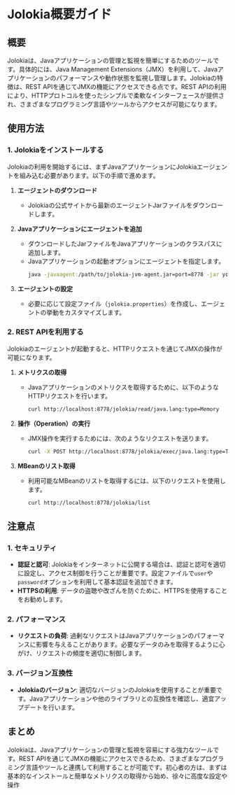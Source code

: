 # Jolokia概要ガイド

## 概要

Jolokiaは、Javaアプリケーションの管理と監視を簡単にするためのツールです。具体的には、Java Management Extensions（JMX）を利用して、Javaアプリケーションのパフォーマンスや動作状態を監視し管理します。Jolokiaの特徴は、REST APIを通じてJMXの機能にアクセスできる点です。REST APIの利用により、HTTPプロトコルを使ったシンプルで柔軟なインターフェースが提供され、さまざまなプログラミング言語やツールからアクセスが可能になります。

## 使用方法

### 1. Jolokiaをインストールする

Jolokiaの利用を開始するには、まずJavaアプリケーションにJolokiaエージェントを組み込む必要があります。以下の手順で進めます。

1. **エージェントのダウンロード**
   - Jolokiaの公式サイトから最新のエージェントJarファイルをダウンロードします。

2. **Javaアプリケーションにエージェントを追加**
   - ダウンロードしたJarファイルをJavaアプリケーションのクラスパスに追加します。
   - Javaアプリケーションの起動オプションにエージェントを指定します。
     ```bash
     java -javaagent:/path/to/jolokia-jvm-agent.jar=port=8778 -jar your-app.jar
     ```

3. **エージェントの設定**
   - 必要に応じて設定ファイル（`jolokia.properties`）を作成し、エージェントの挙動をカスタマイズします。

### 2. REST APIを利用する

Jolokiaのエージェントが起動すると、HTTPリクエストを通じてJMXの操作が可能になります。

1. **メトリクスの取得**
   - Javaアプリケーションのメトリクスを取得するために、以下のようなHTTPリクエストを行います。
     ```bash
     curl http://localhost:8778/jolokia/read/java.lang:type=Memory
     ```

2. **操作（Operation）の実行**
   - JMX操作を実行するためには、次のようなリクエストを送ります。
     ```bash
     curl -X POST http://localhost:8778/jolokia/exec/java.lang:type=Threading/dumpAllThreads
     ```

3. **MBeanのリスト取得**
   - 利用可能なMBeanのリストを取得するには、以下のリクエストを使用します。
     ```bash
     curl http://localhost:8778/jolokia/list
     ```

## 注意点

### 1. セキュリティ

- **認証と認可**: Jolokiaをインターネットに公開する場合は、認証と認可を適切に設定し、アクセス制御を行うことが重要です。設定ファイルで`user`や`password`オプションを利用して基本認証を追加できます。
- **HTTPSの利用**: データの盗聴や改ざんを防ぐために、HTTPSを使用することをお勧めします。

### 2. パフォーマンス

- **リクエストの負荷**: 過剰なリクエストはJavaアプリケーションのパフォーマンスに影響を与えることがあります。必要なデータのみを取得するように心がけ、リクエストの頻度を適切に制御します。
  
### 3. バージョン互換性

- **Jolokiaのバージョン**: 適切なバージョンのJolokiaを使用することが重要です。Javaアプリケーションや他のライブラリとの互換性を確認し、適宜アップデートを行います。

## まとめ

Jolokiaは、Javaアプリケーションの管理と監視を容易にする強力なツールです。REST APIを通じてJMXの機能にアクセスできるため、さまざまなプログラミング言語やツールと連携して利用することが可能です。初心者の方は、まずは基本的なインストールと簡単なメトリクスの取得から始め、徐々に高度な設定や操作